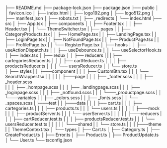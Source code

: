 ├── README.md
├── package-lock.json
├── package.json
├── public
│   │   favicon.ico
│   ├── index.html
│   ├── logo192.png
│   ├── logo512.png
│   ├── manifest.json
│   ├── robots.txt
│   ├── _redirects
│   └── index.html
├── src
│   ├── App.tsx
│   ├── components
│   │   ├── Footer.tsx
│   │   ├── Header.tsx
│   │   └── ThemeSwitcher.tsx
|   ├── pages
|   │   ├── CategoryProducts.tsx
|   │   ├── HomePage.tsx
|   │   ├── LandingPage.tsx
|   │   ├── LoginPage.tsx
|   │   ├── NotFoundPage.tsx
|   │   ├── ProductPage.tsx
|   │   ├── ProfilePage.tsx
|   │   └── RegisterPage.tsx
│   ├── hooks
│   │   ├── useActionDispatch.ts
│   │   ├── useDebounce.ts
│   │   └── useSelectorHook.ts
│   ├── index.tsx
│   ├── redux
│   │   ├── reducers
|   |   |   ├── cartegoriesReducer.ts
│   │   │   ├── cartReducer.ts
│   │   │   ├── productsReducer.ts
│   │   │   └── usersReducer.ts
│   │   └──  store.ts  
│   ├── styles
|   │   ├───component
|   │   │   ├── CustomBtn.tsx
|   │   │   └── SearchWrapper.tsx
|   │   │
|   │   ├───page
|   │   │   ├── _footer.scss
|   │   │   ├── _header.scss   
|   │   │   ├── _hompage.scss
|   │   │   ├── _landingpage.scss
|   │   │   ├── _loginpage.scss
|   │   │   ├── _notfound.scss
|   │   │   └───_productpage.scss
|   │   └───variables
|   │       ├── _colors.scss
|   │       ├── _fonts.scss
|   │       └── _spaces.scss
|   ├───test
|   │   ├───data
|   │   │    ├── cart.ts
|   │   │    ├── cartegories.ts
|   │   │    ├── products.ts
|   │   │    └── users.ts
|   │   │
|   │   ├───mock
|   │   │    ├── productServer.ts
|   │   │    └── userServer.ts
|   │   │
|   │   ├───reducers
|   │   │    ├── cartReducer.test.ts
|   │   │    ├── productsReducer.test.ts
|   │   │    └── usersReducer.test.ts
|   │   │
|   │   └───shared
|   │         └── store.ts
|   │
|   ├───theme
|   │       ThemeContext.tsx
│   └── types
│      ├── Cart.ts
│       ├── Category.ts
│       ├── CreateProduct.ts
│       ├── Error.ts
│       ├── Product.ts
│       ├── ProductUpdate.ts
│       └── User.ts
└── tsconfig.json
